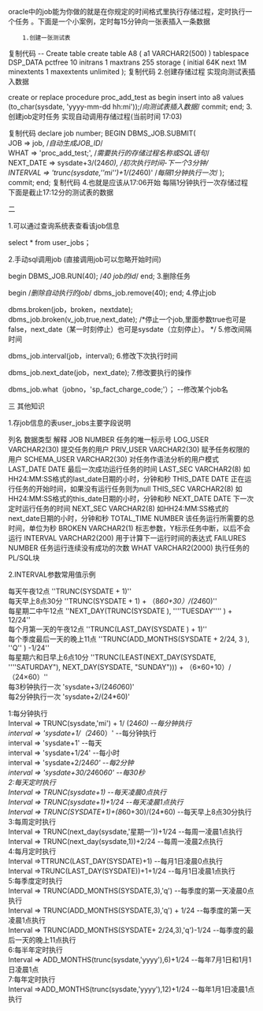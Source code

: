 oracle中的job能为你做的就是在你规定的时间格式里执行存储过程，定时执行一个任务 。下面是一个小案例，定时每15分钟向一张表插入一条数据


        1.创建一张测试表

复制代码
-- Create table
create table A8
(
  a1 VARCHAR2(500)
)
tablespace DSP_DATA
  pctfree 10
  initrans 1
  maxtrans 255
  storage
  (
    initial 64K
    next 1M
    minextents 1
    maxextents unlimited
  );
复制代码
   2.创建存储过程 实现向测试表插入数据

create or replace procedure proc_add_test as
begin
  insert into a8 values (to_char(sysdate, 'yyyy-mm-dd hh:mi'));/*向测试表插入数据*/
  commit;
end;
3.创建job定时任务  实现自动调用存储过程(当前时间 17:03)

复制代码
declare
  job number;
BEGIN
  DBMS_JOB.SUBMIT(  
        JOB => job,  /*自动生成JOB_ID*/  
        WHAT => 'proc_add_test;',  /*需要执行的存储过程名称或SQL语句*/  
        NEXT_DATE => sysdate+3/(24*60),  /*初次执行时间-下一个3分钟*/  
        INTERVAL => 'trunc(sysdate,''mi'')+1/(24*60)' /*每隔1分钟执行一次*/
      );  
  commit;
end;
复制代码
4.也就是应该从17:06开始 每隔1分钟执行一次存储过程   下面是截止17:12分的测试表的数据



二

1.可以通过查询系统表查看该job信息

select * from user_jobs；


2.手动sql调用job   (直接调用job可以忽略开始时间)

 begin
   DBMS_JOB.RUN(40); /*40 job的id*/
 end;
3.删除任务

begin
  /*删除自动执行的job*/
  dbms_job.remove(40);
end;
4.停止job

dbms.broken(job，broken，nextdate);   
dbms_job.broken(v_job,true,next_date);        /*停止一个job,里面参数true也可是false，next_date（某一时刻停止）也可是sysdate（立刻停止）。   */
5.修改间隔时间

dbms_job.interval(job，interval);
6.修改下次执行时间

dbms_job.next_date(job，next_date);
7.修改要执行的操作 

dbms_job.what（jobno，'sp_fact_charge_code;'）；  --修改某个job名 
 

三 其他知识

1.存job信息的表user_jobs主要字段说明

 

列名	数据类型	解释
JOB	NUMBER	任务的唯一标示号
LOG_USER	VARCHAR2(30)	提交任务的用户
PRIV_USER	VARCHAR2(30)	赋予任务权限的用户
SCHEMA_USER	VARCHAR2(30)	对任务作语法分析的用户模式
LAST_DATE	DATE	最后一次成功运行任务的时间
LAST_SEC	 VARCHAR2(8)	如HH24:MM:SS格式的last_date日期的小时，分钟和秒
THIS_DATE	DATE 	正在运行任务的开始时间，如果没有运行任务则为null
THIS_SEC	VARCHAR2(8) 	如HH24:MM:SS格式的this_date日期的小时，分钟和秒
NEXT_DATE	DATE	下一次定时运行任务的时间
NEXT_SEC	VARCHAR2(8)	如HH24:MM:SS格式的next_date日期的小时，分钟和秒
TOTAL_TIME	NUMBER	该任务运行所需要的总时间，单位为秒
BROKEN	VARCHAR2(1)	标志参数，Y标示任务中断，以后不会运行
INTERVAL	VARCHAR2(200)	用于计算下一运行时间的表达式
FAILURES	NUMBER	任务运行连续没有成功的次数
WHAT	 VARCHAR2(2000)	执行任务的PL/SQL块
 

2.INTERVAL参数常用值示例

 

每天午夜12点            ''TRUNC(SYSDATE + 1)''     
每天早上8点30分         ''TRUNC(SYSDATE + 1) + （8*60+30）/(24*60)''     
每星期二中午12点         ''NEXT_DAY(TRUNC(SYSDATE ), ''''TUESDAY'''' ) + 12/24''     
每个月第一天的午夜12点    ''TRUNC(LAST_DAY(SYSDATE ) + 1)''     
每个季度最后一天的晚上11点 ''TRUNC(ADD_MONTHS(SYSDATE + 2/24, 3 ), ''Q'' ) -1/24''     
每星期六和日早上6点10分    ''TRUNC(LEAST(NEXT_DAY(SYSDATE, ''''SATURDAY"), NEXT_DAY(SYSDATE, "SUNDAY"))) + （6×60+10）/（24×60）''    
每3秒钟执行一次             'sysdate+3/(24*60*60)'   
每2分钟执行一次           'sysdate+2/(24*60)'   
  
1:每分钟执行  
Interval => TRUNC(sysdate,'mi') + 1/ (24*60) --每分钟执行  
interval => 'sysdate+1/（24*60）'  --每分钟执行  
interval => 'sysdate+1'    --每天  
interval => 'sysdate+1/24'   --每小时  
interval => 'sysdate+2/24*60' --每2分钟  
interval => 'sysdate+30/24*60*60'  --每30秒  
2:每天定时执行  
Interval => TRUNC(sysdate+1)  --每天凌晨0点执行  
Interval => TRUNC(sysdate+1)+1/24  --每天凌晨1点执行  
Interval => TRUNC(SYSDATE+1)+(8*60+30)/(24*60)  --每天早上8点30分执行  
3:每周定时执行  
Interval => TRUNC(next_day(sysdate,'星期一'))+1/24  --每周一凌晨1点执行  
Interval => TRUNC(next_day(sysdate,1))+2/24  --每周一凌晨2点执行  
4:每月定时执行  
Interval =>TTRUNC(LAST_DAY(SYSDATE)+1)  --每月1日凌晨0点执行  
Interval =>TRUNC(LAST_DAY(SYSDATE))+1+1/24  --每月1日凌晨1点执行  
5:每季度定时执行  
Interval => TRUNC(ADD_MONTHS(SYSDATE,3),'q')  --每季度的第一天凌晨0点执行  
Interval => TRUNC(ADD_MONTHS(SYSDATE,3),'q') + 1/24  --每季度的第一天凌晨1点执行  
Interval => TRUNC(ADD_MONTHS(SYSDATE+ 2/24,3),'q')-1/24  --每季度的最后一天的晚上11点执行  
6:每半年定时执行  
Interval => ADD_MONTHS(trunc(sysdate,'yyyy'),6)+1/24  --每年7月1日和1月1日凌晨1点  
7:每年定时执行  
Interval =>ADD_MONTHS(trunc(sysdate,'yyyy'),12)+1/24  --每年1月1日凌晨1点执行  